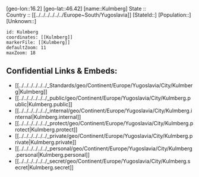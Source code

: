 ﻿---
location: [46.42,16.2] 
mapzoom: [7,12] 
mapmarker: city 
type: City
tags:
- geo/City


SpocWebEntityId: 31690
isDeleted: false
confidential: public

---
[geo-lon::16.2] 
[geo-lat::46.42] 
[name::Kulmberg] 
State ::  
Country :: [[../../../../../../Europe~South/Yugoslavia]] 
[StateId::] 
[Population::] 
[Unknown::] 


```leaflet
id: Kulmberg
coordinates: [[Kulmberg]] 
markerFile: [[Kulmberg]] 
defaultZoom: 11 
maxZoom: 18
```


## Confidential Links & Embeds: 
- [[../../../../../../_Standards/geo/Continent/Europe/Yugoslavia/City/Kulmberg|Kulmberg]] 
- [[../../../../../../_public/geo/Continent/Europe/Yugoslavia/City/Kulmberg.public|Kulmberg.public]] 
- [[../../../../../../_internal/geo/Continent/Europe/Yugoslavia/City/Kulmberg.internal|Kulmberg.internal]] 
- [[../../../../../../_protect/geo/Continent/Europe/Yugoslavia/City/Kulmberg.protect|Kulmberg.protect]] 
- [[../../../../../../_private/geo/Continent/Europe/Yugoslavia/City/Kulmberg.private|Kulmberg.private]] 
- [[../../../../../../_personal/geo/Continent/Europe/Yugoslavia/City/Kulmberg.personal|Kulmberg.personal]] 
- [[../../../../../../_secret/geo/Continent/Europe/Yugoslavia/City/Kulmberg.secret|Kulmberg.secret]] 
